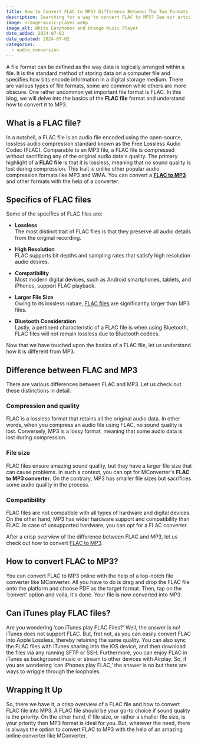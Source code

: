 ```yaml
---
title: How to Convert FLAC to MP3? Difference Between The Two Formats
description: Searching for a way to convert FLAC to MP3? See our article to learn about the difference between FLAC and MP3 and how to easily convert between the two formats.
image: orange-music-player.webp
image_alt: White Earphones and Orange Music Player
date_added: 2024-07-02
date_updated: 2024-07-02
categories:
  - audio_conversion
---
```


A file format can be defined as the way data is logically arranged within a file. It is the standard method of storing data on a computer file and specifies how bits encode information in a digital storage medium. There are various types of file formats, some are common while others are more obscure. One rather uncommon yet important file format is FLAC. In this blog, we will delve into the basics of the **FLAC file** format and understand how to convert it to MP3.

## What is a FLAC file?

In a nutshell, a FLAC file is an audio file encoded using the open-source, lossless audio compression standard known as the Free Lossless Audio Codec (FLAC). Comparable to an MP3 file, a FLAC file is compressed without sacrificing any of the original audio data's quality. The primary highlight of a **FLAC file** is that it is lossless, meaning that no sound quality is lost during compression. This trait is unlike other popular audio compression formats like MP3 and WMA. You can convert a **[FLAC to MP3](https://mconverter.eu/convert/flac/mp3/)** and other formats with the help of a converter.

## Specifics of FLAC files

Some of the specifics of FLAC files are:

- **Lossless**<br>The most distinct trait of FLAC files is that they preserve all audio details from the original recording.

- **High Resolution**<br>FLAC supports bit depths and sampling rates that satisfy high resolution audio desires.

- **Compatibility**<br>Most modern digital devices, such as Android smartphones, tablets, and iPhones, support FLAC playback.

- **Larger File Size**<br>Owing to its lossless nature, [FLAC files](https://mconverter.eu/convert/flac/) are significantly larger than MP3 files.

- **Bluetooth Consideration**<br>Lastly, a pertinent characteristic of a FLAC file is when using Bluetooth, FLAC files will not remain lossless due to Bluetooth codecs.

Now that we have touched upon the basics of a FLAC file, let us understand how it is different from MP3.

## Difference between FLAC and MP3

There are various differences between FLAC and MP3. Let us check out these distinctions in detail. 

### Compression and quality

FLAC is a lossless format that retains all the original audio data. In other words, when you compress an audio file using FLAC, no sound quality is lost. Conversely, MP3 is a lossy format, meaning that some audio data is lost during compression.

### File size

FLAC files ensure amazing sound quality, but they have a larger file size that can cause problems. In such a context, you can opt for MConverter's **FLAC to MP3 converter**. On the contrary, MP3 has smaller file sizes but sacrifices some audio quality in the process.

### Compatibility

FLAC files are not compatible with all types of hardware and digital devices. On the other hand, MP3 has wider hardware support and compatibility than FLAC. In case of unsupported hardware, you can opt for a FLAC converter. 

After a crisp overview of the difference between FLAC and MP3, let us check out how to convert [FLAC to MP3](https://mconverter.eu/convert/flac/mp3/).

## How to convert FLAC to MP3?

You can convert FLAC to MP3 online with the help of a top-notch file converter like MConverter. All you have to do is drag and drop the FLAC file onto the platform and choose PDF as the target format. Then, tap on the ‘convert’ option and voila, it's done. Your file is now converted into MP3.

## Can iTunes play FLAC files?

Are you wondering ‘can iTunes play FLAC Files?’ Well, the answer is no! iTunes does not support FLAC. But, fret not, as you can easily convert FLAC into Apple Lossless, thereby retaining the same quality. You can also sync the FLAC files with iTunes sharing into the iOS device, and then download the files via any running SFTP or SSH. Furthermore, you can enjoy FLAC in iTunes as background music or stream to other devices with Airplay. So, if you are wondering ‘can iPhones play FLAC,’ the answer is no but there are ways to wriggle through the loopholes.

## Wrapping It Up

So, there we have it, a crisp overview of a FLAC file and how to convert FLAC file into MP3. A FLAC file should be your go-to choice if sound quality is the priority. On the other hand, if file size, or rather a smaller file size, is your priority then MP3 format is ideal for you. But, whatever the need, there is always the option to convert FLAC to MP3 with the help of an amazing online converter like MConverter. 